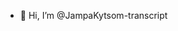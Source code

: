 - 👋 Hi, I’m @JampaKytsom-transcript
  

<!---
JampaKytsom-transcript/JampaKytsom-transcript is a ✨ special ✨ repository because its `README.md` (this file) appears on your GitHub profile.
You can click the Preview link to take a look at your changes.
--->

